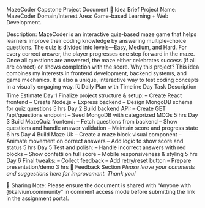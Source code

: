 MazeCoder Capstone Project Document
🧠 Idea Brief
Project Name: MazeCoder
Domain/Interest Area: Game-based Learning + Web Development.

Description:
MazeCoder is an interactive quiz-based maze game that helps learners improve their coding knowledge by answering multiple-choice questions. The quiz is divided into levels—Easy, Medium, and Hard. For every correct answer, the player progresses one step forward in the maze. Once all questions are answered, the maze either celebrates success (if all are correct) or shows completion with the score.
Why this project?
This idea combines my interests in frontend development, backend systems, and game mechanics. It is also a unique, interactive way to test coding concepts in a visually engaging way.
🗓️ Daily Plan with Timeline
Day	Task Description	Time Estimate
Day 1	Finalize project structure & setup:
– Create React frontend
– Create Node.js + Express backend
– Design MongoDB schema for quiz questions	5 hrs
Day 2	Build backend API:
– Create GET /api/questions endpoint
– Seed MongoDB with categorized MCQs	5 hrs
Day 3	Build MazeQuiz frontend:
– Fetch questions from backend
– Show questions and handle answer validation
– Maintain score and progress state	6 hrs
Day 4	Build Maze UI:
– Create a maze block visual component
– Animate movement on correct answers
– Add logic to show score and status	5 hrs
Day 5	Test and polish:
– Handle incorrect answers with red blocks
– Show confetti on full score
– Mobile responsiveness & styling	5 hrs
Day 6	Final tweaks:
– Collect feedback 
– Add retry/reset button
– Prepare presentation/demo	3 hrs
🔁 Feedback Section 
_Please leave your comments and suggestions here for improvement. Thank you!_

📎 Sharing Note:
Please ensure the document is shared with “Anyone with @kalvium.community” in comment access mode before submitting the link in the assignment portal.
